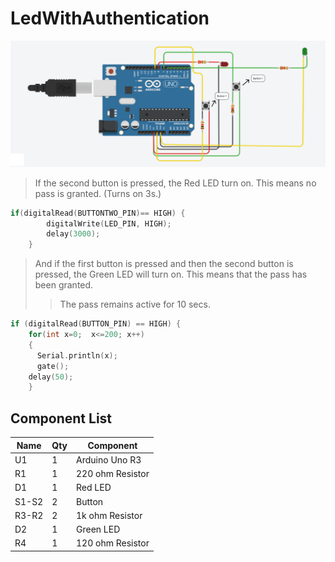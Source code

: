 # LedWithAuthentication

![](assets/img/gate.jpg)

> If the second button is pressed, the Red LED turn on. This means no pass is granted. (Turns on 3s.)

```c
if(digitalRead(BUTTONTWO_PIN)== HIGH) {
      	digitalWrite(LED_PIN, HIGH);
      	delay(3000);
    }
```

> And if the first button is pressed and then the second button is pressed, the Green LED will turn on. This means that the pass has been granted. 
>> The pass remains active for 10 secs.
```c
if (digitalRead(BUTTON_PIN) == HIGH) {
    for(int x=0;  x<=200; x++)
    {
      Serial.println(x);
      gate();
    delay(50);
    }
```

## Component List

| Name  | Qty | Component        |
| ----- | --- | ---------------- |
| U1    | 1   | Arduino Uno R3   |
| R1    | 1   | 220 ohm Resistor |
| D1    | 1   | Red LED          |
| S1-S2 | 2   | Button           |
| R3-R2 | 2   | 1k ohm Resistor  |
| D2    | 1   | Green LED        |
| R4    | 1   | 120 ohm Resistor |